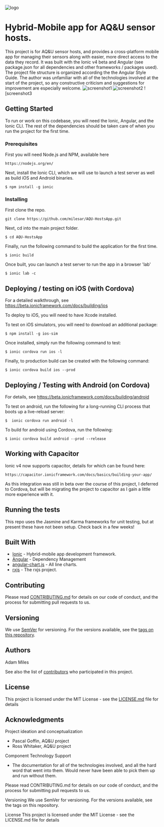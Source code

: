 [logo]: https://github.com/milesar/AQU-HostsApp/blob/master/resources/logo_aqu.png
[screenshot1]: https://github.com/milesar/AQU-HostsApp/blob/master/resources/Screenshot1.png
[screenshot2]: https://github.com/milesar/AQU-HostsApp/blob/master/resources/Screenshot2.png
[screenshot3]: https://github.com/milesar/AQU-HostsApp/blob/master/resources/Screenshot3.png
![logo]
# Hybrid-Mobile app for AQ&U sensor hosts.

This project is for AQ&U sensor hosts, and provides a cross-platform mobile app for managing their sensors along with easier, more 
direct access to the data they record. It was built with the Ionic v4 beta and Angular (see package.json for all dependencies and other
frameworks / packages used). The project file structure is organized according the the Angular Style Guide. The author was unfamiliar
with all of the technologies involved at the start of the project, so any constructive criticism and suggestions for improvement
are especially welcome.
![screenshot1]
![screenshot2]
![screenshot3


## Getting Started

To run or work on this codebase, you will need the Ionic, Angular, and the Ionic CLI. The rest of the dependencies should be taken
care of when you run the project for the first time.

### Prerequisites

First you will need Node.js and NPM, available here
```
https://nodejs.org/en/
```
Next, install the Ionic CLI, which we will use to launch a test server as well as build iOS and Android binaries.

```
$ npm install -g ionic
```

### Installing
First clone the repo.
```
git clone https://github.com/milesar/AQU-HostsApp.git
```
Next, cd into the main project folder.

```
$ cd AQU-HostsApp
```
Finally, run the following command to build the application for the first time.
```
$ ionic build
```
Once built, you can launch a test server to run the app in a browser 'lab'
```
$ ionic lab -c
```

## Deploying / testing on iOS (with Cordova)

For a detailed walkthrough, see https://beta.ionicframework.com/docs/building/ios

To deploy to iOS, you will need to have Xcode installed.

To test on iOS simulators, you will need to download an additional package:
``` 
$ npm install -g ios-sim
```
Once installed, simply run the following command to test:
```
$ ionic cordova run ios -l
```
Finally, to production build can be created with the following command:
```
$ ionic cordova build ios --prod
```
## Deploying / Testing with Android (on Cordova)
For details, see 
https://beta.ionicframework.com/docs/building/android

To test on android, run the following for a long-running CLI process that boots up a live-reload server:
``` 
$  ionic cordova run android -l
```
To build for android using Cordova, run the following:
```
$ ionic cordova build android --prod --release
```

## Working with Capacitor
Ionic v4 now supports capacitor, details for which can be found here:
```
https://capacitor.ionicframework.com/docs/basics/building-your-app/
```
As this integration was still in beta over the course of this project, I deferred to Cordova, but will be migrating the project to capacitor as I gain a little more experience with it.

## Running the tests

This repo uses the Jasmine and Karma frameworks for unit testing, but at present these have not been setup. Check back in a few weeks!

## Built With

* [Ionic](https://beta.ionicframework.com/docs/) - Hybrid-mobile app development framework.
* [Angular](https://maven.apache.org/) - Dependency Management
* [angular-chart.js](https://jtblin.github.io/angular-chart.js/) - All line charts.
* [rxjs](https://rxjs-dev.firebaseapp.com/) - The rxjs project.

## Contributing

Please read [CONTRIBUTING.md](https://gist.github.com/PurpleBooth/b24679402957c63ec426) for details on our code of conduct, and the process for submitting pull requests to us.

## Versioning

We use [SemVer](http://semver.org/) for versioning. For the versions available, see the [tags on this repository](https://github.com/your/project/tags). 

## Authors

Adam Miles

See also the list of [contributors](https://github.com/your/project/contributors) who participated in this project.

## License

This project is licensed under the MIT License - see the [LICENSE.md](LICENSE.md) file for details

## Acknowledgments
Project ideation and conceptualization
* Pascal Goffin, AQ&U project
* Ross Whitaker, AQ&U project

Component Technology Support
* The documentation for all of the technologies involved, and all the hard word that went into them. Would never have been able to pick them up and run without them.

Please read CONTRIBUTING.md for details on our code of conduct, and the process for submitting pull requests to us.

Versioning
We use SemVer for versioning. For the versions available, see the tags on this repository.

License
This project is licensed under the MIT License - see the LICENSE.md file for details
